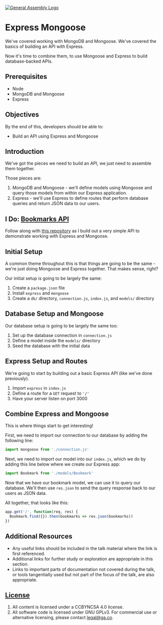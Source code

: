 [![General Assembly Logo](https://camo.githubusercontent.com/1a91b05b8f4d44b5bbfb83abac2b0996d8e26c92/687474703a2f2f692e696d6775722e636f6d2f6b6538555354712e706e67)](https://generalassemb.ly/education/web-development-immersive)

# Express Mongoose

We've covered working with MongoDB and Mongoose. We've covered the basics of
building an API with Express.

Now it's time to combine them, to use Mongoose and Express to build
database-backed APIs.

## Prerequisites

- Node
- MongoDB and Mongoose
- Express

## Objectives

By the end of this, developers should be able to:

- Build an API using Express and Mongoose

## Introduction

We've got the pieces we need to build an API, we just need to assemble them
together.

Those pieces are:

1. MongoDB and Mongoose - we'll define models using Mongoose and query those
   models from within our Express application.
1. Express - we'll use Express to define routes that perform database queries
   and return JSON data to our users.

## I Do: [Bookmarks API](https://git.generalassemb.ly/sei-noble/express-mongoose-bookmarks-api)

Follow along with [this repository](https://git.generalassemb.ly/sei-noble/express-mongoose-bookmarks-api)
as I build out a very simple API to demonstrate working with Express and
Mongoose.

## Initial Setup

A common theme throughout this is that things are going to be the same - we're
just doing Mongoose and Express together. That makes sense, right?

Our initial setup is going to be largely the same:

1. Create a `package.json` file
1. Install `express` and `mongoose`
1. Create a `db/` directory, `connection.js`, `index.js`, and `models/`
   directory

## Database Setup and Mongoose

Our database setup is going to be largely the same too:

1. Set up the database connection in `connection.js`
1. Define a model inside the `models/` directory
1. Seed the database with the initial data

## Express Setup and Routes

We're going to start by building out a basic Express API (like we've done
previously).

1. Import `express` in `index.js`
1. Define a route for a `GET` request to `'/'`
1. Have your server listen on port 3000

## Combine Express and Mongoose

This is where things start to get interesting!

First, we need to import our connection to our database by adding the following line:
```js
import mongoose from './connection.js'
```

Next, we need to import our model into our `index.js`, which we do by adding
this line below where we create our Express app:

```js
import Bookmark from './models/Bookmark'
```
Now that we have our bookmark model, we can use it to query our database. We'll
then use `res.json` to send the query response back to our users as JSON data.

All together, that looks like this:

```js
app.get('/', function(req, res) {
  Bookmark.find({}).then(bookmarks => res.json(bookmarks))
})
```

## Additional Resources

- Any useful links should be included in the talk material where the link is
  first referenced.
- Additional links for further study or exploration are appropriate in this
  section.
- Links to important parts of documentation not covered during the talk, or
  tools tangentially used but not part of the focus of the talk, are also
  appropriate.

## [License](LICENSE)

1. All content is licensed under a CC­BY­NC­SA 4.0 license.
1. All software code is licensed under GNU GPLv3. For commercial use or
   alternative licensing, please contact legal@ga.co.

